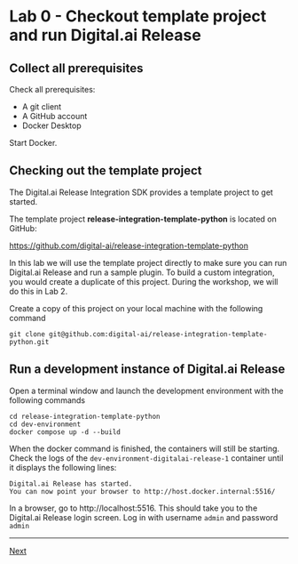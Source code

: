 
# Lab 0 - Checkout template project and run Digital.ai Release

## Collect all prerequisites

Check all prerequisites:

* A git client
* A GitHub account
* Docker Desktop

Start Docker.

## Checking out the template project

The Digital.ai Release Integration SDK provides a template project to get started. 

The template project **release-integration-template-python** is located on GitHub:

https://github.com/digital-ai/release-integration-template-python

In this lab we will use the template project directly to make sure you can run Digital.ai Release and run a sample plugin. To build a custom integration, you would create a duplicate of this project. During the workshop, we will do this in Lab 2.

Create a copy of this project on your local machine with the following command

    git clone git@github.com:digital-ai/release-integration-template-python.git

## Run a development instance of Digital.ai Release

Open a terminal window and launch the development environment with the following commands

    cd release-integration-template-python
    cd dev-environment
    docker compose up -d --build

When the docker command is finished, the containers will still be starting. Check the logs of the `dev-environment-digitalai-release-1` container until it displays the following lines:

    Digital.ai Release has started.
    You can now point your browser to http://host.docker.internal:5516/

In a browser, go to http://localhost:5516. This should take you to the Digital.ai Release login screen. Log in with username `admin` and password `admin`


---

[Next](lab-1-run-hello-world.md)

